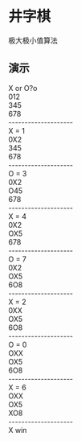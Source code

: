 ﻿# 井字棋
极大极小值算法
## 演示
X or O?o<br>
012<br>
345<br>
678<br>
--------------------<br>
X = 1<br>
0X2<br>
345<br>
678<br>
--------------------<br>
O = 3<br>
0X2<br>
O45<br>
678<br>
--------------------<br>
X = 4<br>
0X2<br>
OX5<br>
678<br>
--------------------<br>
O = 7<br>
0X2<br>
OX5<br>
6O8<br>
--------------------<br>
X = 2<br>
0XX<br>
OX5<br>
6O8<br>
--------------------<br>
O = 0<br>
OXX<br>
OX5<br>
6O8<br>
--------------------<br>
X = 6<br>
OXX<br>
OX5<br>
XO8<br>
--------------------<br>
X win